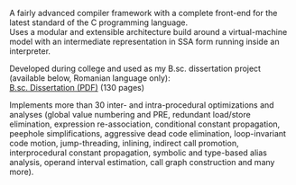 A fairly advanced compiler framework with a complete front-end for the latest standard of the C programming language.  
Uses a modular and extensible architecture build around a virtual-machine model with an intermediate representation in SSA form running inside an interpreter. 

Developed during college and used as my B.sc. dissertation project (available below, Romanian language only):  
[B.sc. Dissertation (PDF)](https://github.com/user-attachments/files/17976987/gratian_lup_bsc_thesis.pdf) (130 pages)

Implements more than 30 inter- and intra-procedural optimizations and analyses (global value numbering and PRE, redundant load/store elimination, expression re-association, conditional constant propagation, peephole simplifications, aggressive dead code elimination, loop-invariant code motion, jump-threading, inlining, indirect call promotion, interprocedural constant propagation, symbolic and type-based alias analysis, operand interval estimation, call graph construction and many more).
